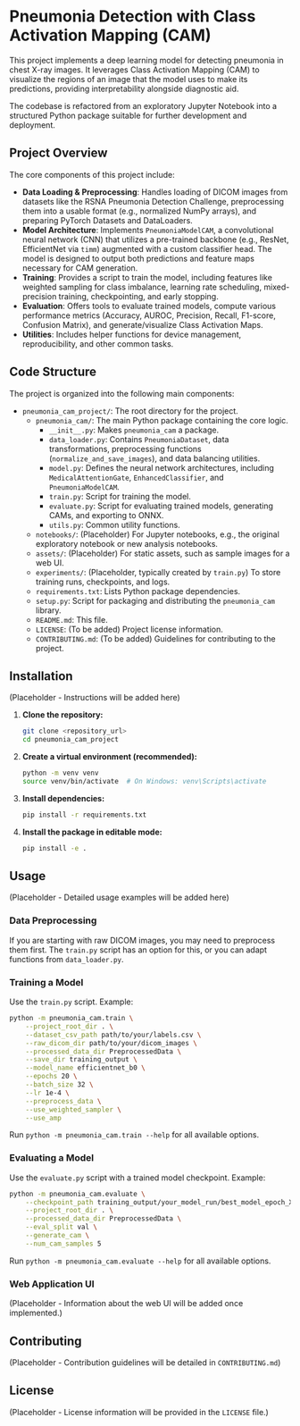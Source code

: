 # Pneumonia Detection with Class Activation Mapping (CAM)

This project implements a deep learning model for detecting pneumonia in chest X-ray images. It leverages Class Activation Mapping (CAM) to visualize the regions of an image that the model uses to make its predictions, providing interpretability alongside diagnostic aid.

The codebase is refactored from an exploratory Jupyter Notebook into a structured Python package suitable for further development and deployment.

## Project Overview

The core components of this project include:

*   **Data Loading & Preprocessing**: Handles loading of DICOM images from datasets like the RSNA Pneumonia Detection Challenge, preprocessing them into a usable format (e.g., normalized NumPy arrays), and preparing PyTorch Datasets and DataLoaders.
*   **Model Architecture**: Implements `PneumoniaModelCAM`, a convolutional neural network (CNN) that utilizes a pre-trained backbone (e.g., ResNet, EfficientNet via `timm`) augmented with a custom classifier head. The model is designed to output both predictions and feature maps necessary for CAM generation.
*   **Training**: Provides a script to train the model, including features like weighted sampling for class imbalance, learning rate scheduling, mixed-precision training, checkpointing, and early stopping.
*   **Evaluation**: Offers tools to evaluate trained models, compute various performance metrics (Accuracy, AUROC, Precision, Recall, F1-score, Confusion Matrix), and generate/visualize Class Activation Maps.
*   **Utilities**: Includes helper functions for device management, reproducibility, and other common tasks.

## Code Structure

The project is organized into the following main components:

*   `pneumonia_cam_project/`: The root directory for the project.
    *   `pneumonia_cam/`: The main Python package containing the core logic.
        *   `__init__.py`: Makes `pneumonia_cam` a package.
        *   `data_loader.py`: Contains `PneumoniaDataset`, data transformations, preprocessing functions (`normalize_and_save_images`), and data balancing utilities.
        *   `model.py`: Defines the neural network architectures, including `MedicalAttentionGate`, `EnhancedClassifier`, and `PneumoniaModelCAM`.
        *   `train.py`: Script for training the model.
        *   `evaluate.py`: Script for evaluating trained models, generating CAMs, and exporting to ONNX.
        *   `utils.py`: Common utility functions.
    *   `notebooks/`: (Placeholder) For Jupyter notebooks, e.g., the original exploratory notebook or new analysis notebooks.
    *   `assets/`: (Placeholder) For static assets, such as sample images for a web UI.
    *   `experiments/`: (Placeholder, typically created by `train.py`) To store training runs, checkpoints, and logs.
    *   `requirements.txt`: Lists Python package dependencies.
    *   `setup.py`: Script for packaging and distributing the `pneumonia_cam` library.
    *   `README.md`: This file.
    *   `LICENSE`: (To be added) Project license information.
    *   `CONTRIBUTING.md`: (To be added) Guidelines for contributing to the project.

## Installation

(Placeholder - Instructions will be added here)

1.  **Clone the repository:**
    ```bash
    git clone <repository_url>
    cd pneumonia_cam_project
    ```

2.  **Create a virtual environment (recommended):**
    ```bash
    python -m venv venv
    source venv/bin/activate  # On Windows: venv\Scripts\activate
    ```

3.  **Install dependencies:**
    ```bash
    pip install -r requirements.txt
    ```

4.  **Install the package in editable mode:**
    ```bash
    pip install -e .
    ```

## Usage

(Placeholder - Detailed usage examples will be added here)

### Data Preprocessing

If you are starting with raw DICOM images, you may need to preprocess them first. The `train.py` script has an option for this, or you can adapt functions from `data_loader.py`.

### Training a Model

Use the `train.py` script. Example:
```bash
python -m pneumonia_cam.train \
    --project_root_dir . \
    --dataset_csv_path path/to/your/labels.csv \
    --raw_dicom_dir path/to/your/dicom_images \
    --processed_data_dir PreprocessedData \
    --save_dir training_output \
    --model_name efficientnet_b0 \
    --epochs 20 \
    --batch_size 32 \
    --lr 1e-4 \
    --preprocess_data \
    --use_weighted_sampler \
    --use_amp
```
Run `python -m pneumonia_cam.train --help` for all available options.

### Evaluating a Model

Use the `evaluate.py` script with a trained model checkpoint. Example:
```bash
python -m pneumonia_cam.evaluate \
    --checkpoint_path training_output/your_model_run/best_model_epoch_X.pth \
    --project_root_dir . \
    --processed_data_dir PreprocessedData \
    --eval_split val \
    --generate_cam \
    --num_cam_samples 5
```
Run `python -m pneumonia_cam.evaluate --help` for all available options.

### Web Application UI

(Placeholder - Information about the web UI will be added once implemented.)

## Contributing

(Placeholder - Contribution guidelines will be detailed in `CONTRIBUTING.md`)

## License

(Placeholder - License information will be provided in the `LICENSE` file.)
